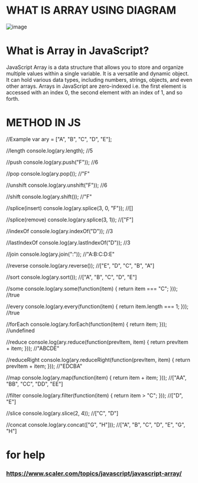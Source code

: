 # WHAT IS ARRAY USING DIAGRAM

![image](https://github.com/A-Wahab-Aamir/Array/assets/83786802/3ced9b50-b986-4756-a574-78f687d82b51)


# What is Array in JavaScript?
JavaScript Array is a data structure that allows you to store and organize multiple values within a single variable. It is a versatile and dynamic object. It can hold various data types, including numbers, strings, objects, and even other arrays. Arrays in JavaScript are zero-indexed i.e. the first element is accessed with an index 0, the second element with an index of 1, and so forth.



# METHOD IN JS

//Example
var ary = ["A", "B", "C", "D", "E"];

//length
console.log(ary.length); //5

//push
console.log(ary.push("F")); //6

//pop
console.log(ary.pop()); //"F"

//unshift
console.log(ary.unshift("F")); //6

//shift
console.log(ary.shift()); //"F"

//splice(insert)
console.log(ary.splice(3, 0, "F")); //[]

//splice(remove)
console.log(ary.splice(3, 1)); //["F"]

//indexOf
console.log(ary.indexOf("D")); //3

//lastIndexOf
console.log(ary.lastIndexOf("D")); //3

//join
console.log(ary.join(":")); //"A:B:C:D:E"

//reverse
console.log(ary.reverse()); //["E", "D", "C", "B", "A"]

//sort
console.log(ary.sort()); //["A", "B", "C", "D", "E"]

//some
console.log(ary.some(function(item) {
	return item === "C";
})); //true

//every
console.log(ary.every(function(item) {
	return item.length === 1;
})); //true

//forEach
console.log(ary.forEach(function(item) {
	return item;
})); //undefined

//reduce
console.log(ary.reduce(function(prevItem, item) {
	return prevItem + item;
})); //"ABCDE"

//reduceRight
console.log(ary.reduceRight(function(prevItem, item) {
	return prevItem + item;
})); //"EDCBA"

//map
console.log(ary.map(function(item) {
	return item + item;
})); //["AA", "BB", "CC", "DD", "EE"]

//filter
console.log(ary.filter(function(item) {
	return item > "C";
})); //["D", "E"]

//slice
console.log(ary.slice(2, 4)); //["C", "D"]

//concat
console.log(ary.concat(["G", "H"])); //["A", "B", "C", "D", "E", "G", "H"]

# for help
### https://www.scaler.com/topics/javascript/javascript-array/
